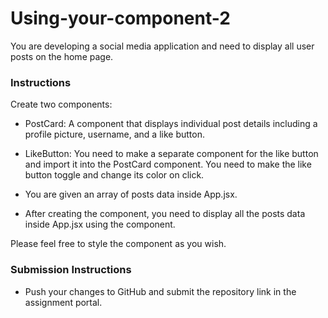 # Using-your-component-2

You are developing a social media application and need to display all user posts on the home page.

### Instructions

Create two components:

- PostCard: A component that displays individual post details including a profile picture, username, and a like button.
- LikeButton: You need to make a separate component for the like button and import it into the PostCard component. You need to make the like button toggle and change its color on click.

- You are given an array of posts data inside App.jsx.
- After creating the component, you need to display all the posts data inside App.jsx using the component.

Please feel free to style the component as you wish.

### Submission Instructions

- Push your changes to GitHub and submit the repository link in the assignment portal.
